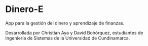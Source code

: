 # Dinero-E
App para la gestión del dinero y aprendizaje de finanzas. 

Desarrollada por Christian Aya y David Bohórquez, estudiantes de Ingeniería de Sistemas de la Universidad de Cundinamarca. 



